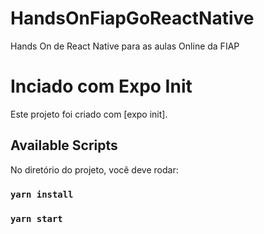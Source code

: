 # HandsOnFiapGoReactNative
Hands On de React Native para as aulas Online da FIAP

# Inciado com  Expo Init

Este projeto foi criado com [expo init].

## Available Scripts

No diretório do projeto, você deve rodar:

### `yarn install`
### `yarn start`
